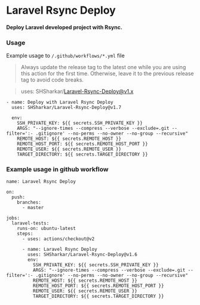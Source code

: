 # Laravel Rsync Deploy

#### Deploy Laravel developed project with Rsync.

### Usage

Example usage to `/.github/workflows/*.yml` file

> Always update the release tag to the latest one while you are using this action for the first time. Otherwise, leave it to the previous release tag to avoid code breaks.

> uses: SHSharkar/Laravel-Rsync-Deploy@v1.x

```
- name: Deploy with Laravel Rsync Deploy
  uses: SHSharkar/Laravel-Rsync-Deploy@v1.7

  env:
    SSH_PRIVATE_KEY: ${{ secrets.SSH_PRIVATE_KEY }}
    ARGS: "--ignore-times --compress --verbose --exclude=.git --filter=':- .gitignore' --no-perms --no-owner --no-group --recursive"
    REMOTE_HOST: ${{ secrets.REMOTE_HOST }}
    REMOTE_HOST_PORT: ${{ secrets.REMOTE_HOST_PORT }}
    REMOTE_USER: ${{ secrets.REMOTE_USER }}
    TARGET_DIRECTORY: ${{ secrets.TARGET_DIRECTORY }}
```

### Example usage in github workflow

```
name: Laravel Rsync Deploy

on:
  push:
    branches:
      - master

jobs:
  laravel-tests:
    runs-on: ubuntu-latest
    steps:
      - uses: actions/checkout@v2

      - name: Laravel Rsync Deploy
        uses: SHSharkar/Laravel-Rsync-Deploy@v1.6
        env:
          SSH_PRIVATE_KEY: ${{ secrets.SSH_PRIVATE_KEY }}
          ARGS: "--ignore-times --compress --verbose --exclude=.git --filter=':- .gitignore' --no-perms --no-owner --no-group --recursive"
          REMOTE_HOST: ${{ secrets.REMOTE_HOST }}
          REMOTE_HOST_PORT: ${{ secrets.REMOTE_HOST_PORT }}
          REMOTE_USER: ${{ secrets.REMOTE_USER }}
          TARGET_DIRECTORY: ${{ secrets.TARGET_DIRECTORY }}
```
